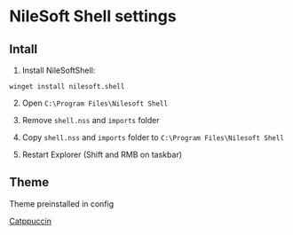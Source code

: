 # NileSoft Shell settings

## Intall

1. Install NileSoftShell:

```pwsh
winget install nilesoft.shell
```

2. Open `C:\Program Files\Nilesoft Shell`

3. Remove `shell.nss` and `imports` folder

4. Copy `shell.nss` and `imports` folder to `C:\Program Files\Nilesoft Shell`

5. Restart Explorer (Shift and RMB on taskbar)


## Theme

Theme preinstalled in config

[Catppuccin](https://github.com/catppuccin/nilesoft-shell)